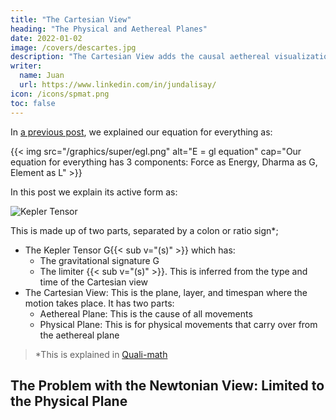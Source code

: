```yaml
---
title: "The Cartesian View"
heading: "The Physical and Aethereal Planes"
date: 2022-01-02
image: /covers/descartes.jpg
description: "The Cartesian View adds the causal aethereal visualization which creates physical movements."
writer:
  name: Juan
  url: https://www.linkedin.com/in/jundalisay/
icon: /icons/spmat.png
toc: false
---
```



In [a previous post](/material/fallacies/general-relativity), we explained our equation for everything as:

{{< img src="/graphics/super/egl.png" alt="E = gl equation" cap="Our equation for everything has 3 components: Force as Energy, Dharma as G, Element as L" >}}



In this post we explain its active form as:

![Kepler Tensor](/graphics/super/kepler.png)

This is made up of two parts, separated by a colon or ratio sign*;
- The Kepler Tensor G{{< sub v="(s)" >}} which has:
  - The gravitational signature G
  - The limiter {{< sub v="(s)" >}}. This is inferred from the type and time of the Cartesian view
- The Cartesian View: This is the plane, layer, and timespan where the motion takes place. It has two parts: 
  - Aethereal Plane: This is the cause of all movements 
  - Physical Plane: This is for physical movements that carry over from the aethereal plane

> *This is explained in [Quali-math](/superphysics/solutions/qualimath)


## The Problem with the Newtonian View: Limited to the Physical Plane

